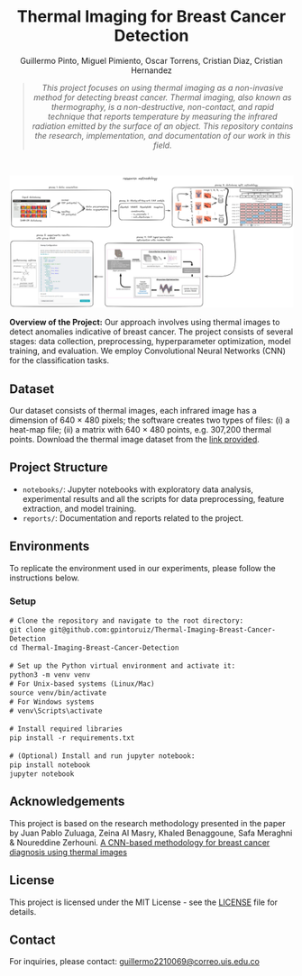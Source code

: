 <div align="center">

# Thermal Imaging for Breast Cancer Detection


Guillermo Pinto, Miguel Pimiento, Oscar Torrens, Cristian Diaz, Cristian Hernandez<br>

> *This project focuses on using thermal imaging as a non-invasive method for detecting breast cancer. Thermal imaging, also known as thermography, is a non-destructive, non-contact, and rapid technique that reports temperature by measuring the infrared radiation emitted by the surface of an object. This repository contains the research, implementation, and documentation of our work in this field.*

</div>

</br>

<p align="center">
<img src="assets/research_methodology.png">
</p>

**Overview of the Project:** Our approach involves using thermal images to detect anomalies indicative of breast cancer. The project consists of several stages: data collection, preprocessing, hyperparameter optimization, model training, and evaluation. We employ Convolutional Neural Networks (CNN) for the classification tasks.

## Dataset

Our dataset consists of thermal images, each infrared image has a dimension of 640 × 480 pixels; the soft­ware creates two types of files: (i) a heat-map file; (ii) a matrix with 640 × 480 points, e.g. 307,200 thermal points. Download the thermal image dataset from the [link provided](https://www.kaggle.com/datasets/asdeepak/thermal-images-for-breast-cancer-diagnosis-dmrir).

## Project Structure

- `notebooks/`: Jupyter notebooks with exploratory data analysis, experimental results and all the scripts for data preprocessing, feature extraction, and model training.
- `reports/`: Documentation and reports related to the project.

## Environments
To replicate the environment used in our experiments, please follow the instructions below.

### Setup
```console
# Clone the repository and navigate to the root directory:
git clone git@github.com:gpintoruiz/Thermal-Imaging-Breast-Cancer-Detection
cd Thermal-Imaging-Breast-Cancer-Detection

# Set up the Python virtual environment and activate it:
python3 -m venv venv
# For Unix-based systems (Linux/Mac)
source venv/bin/activate
# For Windows systems
# venv\Scripts\activate

# Install required libraries
pip install -r requirements.txt

# (Optional) Install and run jupyter notebook:
pip install notebook
jupyter notebook
```

## Acknowledgements

This project is based on the research methodology presented in the paper by Juan Pablo Zuluaga, Zeina Al Masry, Khaled Benaggoune, Safa Meraghni & Noureddine Zerhouni. [A CNN-based methodology for breast cancer diagnosis using thermal images](https://www.tandfonline.com/doi/full/10.1080/21681163.2020.1824685)

## License

This project is licensed under the MIT License - see the [LICENSE](https://github.com/gpintoruiz/Thermal-Imaging-Breast-Cancer-Detection/blob/main/LICENSE) file for details.

## Contact

For inquiries, please contact: guillermo2210069@correo.uis.edu.co
